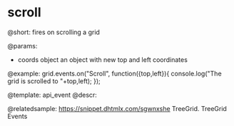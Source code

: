 scroll
=============

@short:
fires on scrolling a grid

@params:
- coords	object		an object with new top and left coordinates


@example:
grid.events.on("Scroll", function({top,left}){
    console.log("The grid is scrolled to "+top,left);
});


@template: api_event
@descr:

@relatedsample: https://snippet.dhtmlx.com/sgwnxshe	TreeGrid. TreeGrid Events

